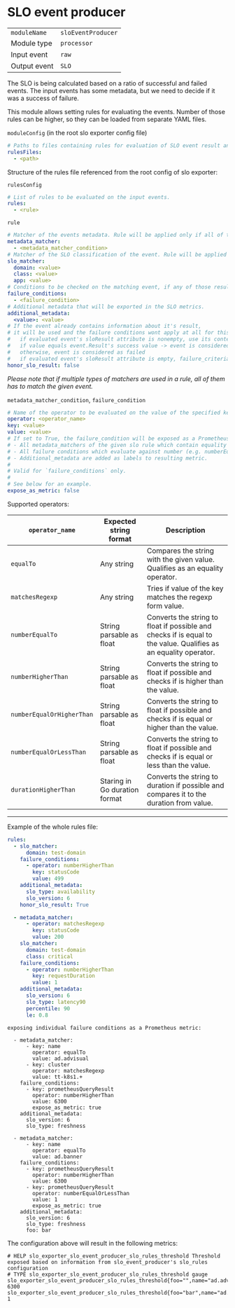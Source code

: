 # SLO event producer

|                |                     |
|----------------|---------------------|
| `moduleName`   | `sloEventProducer`  |
| Module type    | `processor`         |
| Input event    | `raw`               |
| Output event   | `SLO`               |

The SLO is being calculated based on a ratio of successful and failed events.
The input events has some metadata, but we need to decide if it was a success of failure.

This module allows setting rules for evaluating the events.
Number of those rules can be higher, so they can be loaded from separate YAML files.

`moduleConfig` (in the root slo exporter config file)
```yaml
# Paths to files containing rules for evaluation of SLO event result and it's metadata.
rulesFiles:
  - <path>
```

Structure of the rules file referenced from the root config of slo exporter:

`rulesConfig`
```yaml
# List of rules to be evaluated on the input events.
rules:
  - <rule>
```

`rule`
```yaml
# Matcher of the events metadata. Rule will be applied only if all of them matches.
metadata_matcher:
  - <metadata_matcher_condition>
# Matcher of the SLO classification of the event. Rule will be applied only if matches the event SLO classification.
slo_matcher:
  domain: <value>
  class: <value>
  app: <value>
# Conditions to be checked on the matching event, if any of those results with true, the event is marked as failure, otherwise success.
failure_conditions:
  - <failure_condition>
# Additional metadata that will be exported in the SLO metrics.
additional_metadata:
  <value>: <value>
# If the event already contains information about it's result,
# it will be used and the failure conditions wont apply at all for this event.
#   if evaluated event's sloResult attribute is nonempty, use its content to determine the event's result (ignoring all failure_criteria)
#   if value equals event.Result's success value -> event is considered as successful
#   otherwise, event is considered as failed
#   if evaluated event's sloResult attribute is empty, failure_criteria are evaluated and events's result is set based on them.
honor_slo_result: false
```
*Please note that if multiple types of matchers are used in a rule, all of them has to match the given event.*

`metadata_matcher_condition`, `failure_condition`
```yaml
# Name of the operator to be evaluated on the value of the specified key.
operator: <operator_name>
key: <value>
value: <value>
# If set to True, the failure_condition will be exposed as a Prometheus metrics (named 'slo_exporter_slo_event_producer_slo_rules_threshold').
# - All metadata_matchers of the given slo rule which contain equality operator are added as labels to the resulting metric.
# - All failure conditions which evaluate against number (e.g. numberEqualTo, numberHigherThan) will result in single metric with operator name set in 'operator' label. At least one such failure condition has be found within the rule.
# - Additional_metadata are added as labels to resulting metric.
#
# Valid for `failure_conditions` only.
#
# See below for an example.
expose_as_metric: false
```

Supported operators:

| `operator_name`             | Expected string format        | Description |
|-----------------------------|-------------------------------|-------------|
| `equalTo      `             | Any string                    | Compares the string with the given value. Qualifies as an equality operator. |
| `matchesRegexp`             | Any string                    | Tries if value of the key matches the regexp form value. |
| `numberEqualTo`             | String parsable as float      | Converts the string to float if possible and checks if is equal to the value. Qualifies as an equality operator. |
| `numberHigherThan`          | String parsable as float      | Converts the string to float if possible and checks if is higher than the value. |
| `numberEqualOrHigherThan`   | String parsable as float      | Converts the string to float if possible and checks if is equal or higher than the value. |
| `numberEqualOrLessThan`     | String parsable as float      | Converts the string to float if possible and checks if is equal or less than the value. |
| `durationHigherThan`        | Staring in Go duration format | Converts the string to duration if possible and compares it to the duration from value. |

---

Example of the whole rules file:
```yaml
rules:
  - slo_matcher:
      domain: test-domain
    failure_conditions:
      - operator: numberHigherThan
        key: statusCode
        value: 499
    additional_metadata:
      slo_type: availability
      slo_version: 6
    honor_slo_result: True

  - metadata_matcher:
      - operator: matchesRegexp
        key: statusCode
        value: 200
    slo_matcher:
      domain: test-domain
      class: critical
    failure_conditions:
      - operator: numberHigherThan
        key: requestDuration
        value: 1
    additional_metadata:
      slo_version: 6
      slo_type: latency90
      percentile: 90
      le: 0.8
```

`exposing individual failure conditions as a Prometheus metric:`
```
  - metadata_matcher:
      - key: name
        operator: equalTo
        value: ad.advisual
      - key: cluster
        operator: matchesRegexp
        value: tt-k8s1.+
    failure_conditions:
      - key: prometheusQueryResult
        operator: numberHigherThan
        value: 6300
        expose_as_metric: true
    additional_metadata:
      slo_version: 6
      slo_type: freshness

  - metadata_matcher:
      - key: name
        operator: equalTo
        value: ad.banner
    failure_conditions:
      - key: prometheusQueryResult
        operator: numberHigherThan
        value: 6300
      - key: prometheusQueryResult
        operator: numberEqualOrLessThan
        value: 1
        expose_as_metric: true
    additional_metadata:
      slo_version: 6
      slo_type: freshness
      foo: bar
```



The configuration above will result in the following metrics:

```
# HELP slo_exporter_slo_event_producer_slo_rules_threshold Threshold exposed based on information from slo_event_producer's slo_rules configuration
# TYPE slo_exporter_slo_event_producer_slo_rules_threshold gauge
slo_exporter_slo_event_producer_slo_rules_threshold{foo="",name="ad.advisual",operator="numberHigherThan",slo_type="freshness",slo_version="6"} 6300
slo_exporter_slo_event_producer_slo_rules_threshold{foo="bar",name="ad.banner",operator="numberEqualOrLessThan",slo_type="freshness",slo_version="6"} 1
```
